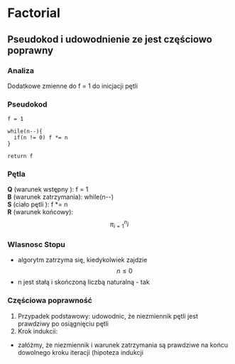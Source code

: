 # Factorial
## Pseudokod i udowodnienie ze jest częściowo poprawny
### Analiza
Dodatkowe zmienne do f = 1 do inicjacji pętli

### Pseudokod
```
f = 1

while(n--){
  if(n != 0) f *= n
}

return f
```
### Pętla
**Q** (warunek wstępny ): f = 1  
**B** (warunek zatrzymania): while(n--)  
**S** (ciało pętli ): f *= n  
**R** (warunek końcowy): $$\pi_{i=1}^{n}i$$

### Wlasnosc Stopu
- algorytm zatrzyma się, kiedykolwiek zajdzie $$n \leq 0$$
- n jest stałą i skończoną liczbą naturalną - tak

### Częściowa poprawność
1. Przypadek podstawowy: udowodnic, że niezmiennik pętli jest prawdziwy po osiągnięciu pętli
2. Krok indukcii:
  - załóżmy, że niezmiennik i warunek zatrzymania są prawdziwe na końcu dowolnego kroku iteracji (hipoteza indukcji 
